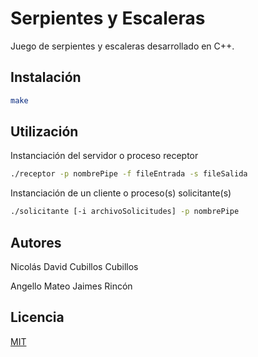 # Serpientes y Escaleras
Juego de serpientes y escaleras desarrollado en C++. 

## Instalación

```bash
make
```

## Utilización

Instanciación del servidor o proceso receptor

```bash
./receptor -p nombrePipe -f fileEntrada -s fileSalida
```

Instanciación de un cliente o proceso(s) solicitante(s)

```bash
./solicitante [-i archivoSolicitudes] -p nombrePipe
```
  
## Autores
  
Nicolás David Cubillos Cubillos

Angello Mateo Jaimes Rincón

## Licencia

[MIT](https://choosealicense.com/licenses/mit/)
